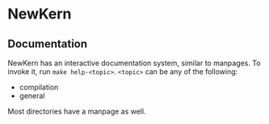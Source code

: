 # NewKern

## Documentation

NewKern has an interactive documentation system, similar
to manpages. To invoke it, run `make help-<topic>`. `<topic>` 
can be any of the following:

- compilation
- general

Most directories have a manpage as well.